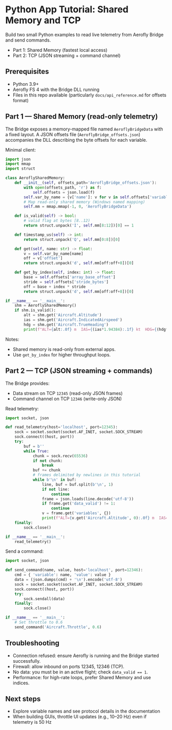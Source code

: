 # Python App Tutorial: Shared Memory and TCP

Build two small Python examples to read live telemetry from Aerofly Bridge and send commands.

- Part 1: Shared Memory (fastest local access)
- Part 2: TCP (JSON streaming + command channel)

## Prerequisites

- Python 3.9+
- Aerofly FS 4 with the Bridge DLL running
- Files in this repo available (particularly `docs/api_reference.md` for offsets format)

## Part 1 — Shared Memory (read-only telemetry)

The Bridge exposes a memory-mapped file named `AeroflyBridgeData` with a fixed layout. A JSON offsets file (`AeroflyBridge_offsets.json`) accompanies the DLL describing the byte offsets for each variable.

Minimal client:

```python
import json
import mmap
import struct

class AeroflySharedMemory:
    def __init__(self, offsets_path='AeroflyBridge_offsets.json'):
        with open(offsets_path, 'r') as f:
            self.offsets = json.load(f)
        self.var_by_name = {v['name']: v for v in self.offsets['variables']}
        # Map read-only shared memory (Windows named mapping)
        self.mm = mmap.mmap(-1, 0, 'AeroflyBridgeData')

    def is_valid(self) -> bool:
        # valid flag at bytes [8..12)
        return struct.unpack('I', self.mm[8:12])[0] == 1

    def timestamp_us(self) -> int:
        return struct.unpack('Q', self.mm[0:8])[0]

    def get(self, name: str) -> float:
        v = self.var_by_name[name]
        off = v['offset']
        return struct.unpack('d', self.mm[off:off+8])[0]

    def get_by_index(self, index: int) -> float:
        base = self.offsets['array_base_offset']
        stride = self.offsets['stride_bytes']
        off = base + index * stride
        return struct.unpack('d', self.mm[off:off+8])[0]

if __name__ == '__main__':
    shm = AeroflySharedMemory()
    if shm.is_valid():
        alt = shm.get('Aircraft.Altitude')
        ias = shm.get('Aircraft.IndicatedAirspeed')
        hdg = shm.get('Aircraft.TrueHeading')
        print(f"ALT={alt:.0f} m  IAS={(ias*1.94384):.1f} kt  HDG={(hdg*180/3.14159265):.0f}°  t={shm.timestamp_us()}µs")
```

Notes:
- Shared memory is read-only from external apps.
- Use `get_by_index` for higher throughput loops.

## Part 2 — TCP (JSON streaming + commands)

The Bridge provides:
- Data stream on TCP `12345` (read-only JSON frames)
- Command channel on TCP `12346` (write-only JSON)

Read telemetry:

```python
import socket, json

def read_telemetry(host='localhost', port=12345):
    sock = socket.socket(socket.AF_INET, socket.SOCK_STREAM)
    sock.connect((host, port))
    try:
        buf = b''
        while True:
            chunk = sock.recv(65536)
            if not chunk:
                break
            buf += chunk
            # frames delimited by newlines in this tutorial
            while b'\n' in buf:
                line, buf = buf.split(b'\n', 1)
                if not line:
                    continue
                frame = json.loads(line.decode('utf-8'))
                if frame.get('data_valid') != 1:
                    continue
                v = frame.get('variables', {})
                print(f"ALT={v.get('Aircraft.Altitude', 0):.0f} m  IAS={(v.get('Aircraft.IndicatedAirspeed', 0)*1.94384):.1f} kt")
    finally:
        sock.close()

if __name__ == '__main__':
    read_telemetry()
```

Send a command:

```python
import socket, json

def send_command(name, value, host='localhost', port=12346):
    cmd = { 'variable': name, 'value': value }
    data = (json.dumps(cmd) + '\n').encode('utf-8')
    sock = socket.socket(socket.AF_INET, socket.SOCK_STREAM)
    sock.connect((host, port))
    try:
        sock.sendall(data)
    finally:
        sock.close()

if __name__ == '__main__':
    # Set throttle to 0.6
    send_command('Aircraft.Throttle', 0.6)
```

## Troubleshooting

- Connection refused: ensure Aerofly is running and the Bridge started successfully.
- Firewall: allow inbound on ports 12345, 12346 (TCP).
- No data: you must be in an active flight; check `data_valid == 1`.
- Performance: for high-rate loops, prefer Shared Memory and use indices.

## Next steps

- Explore variable names and see protocol details in the documentation
- When building GUIs, throttle UI updates (e.g., 10–20 Hz) even if telemetry is 50 Hz
